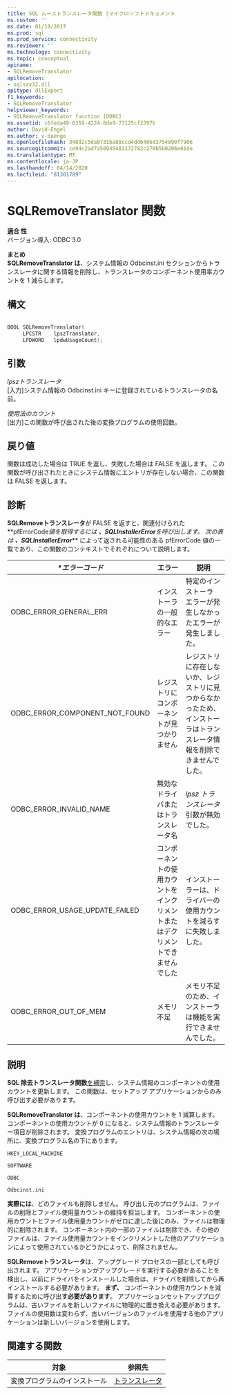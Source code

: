 ```yaml
---
title: SQL ムーストランスレータ関数 |マイクロソフトドキュメント
ms.custom: ''
ms.date: 01/19/2017
ms.prod: sql
ms.prod_service: connectivity
ms.reviewer: ''
ms.technology: connectivity
ms.topic: conceptual
apiname:
- SQLRemoveTranslator
apilocation:
- sqlsrv32.dll
apitype: dllExport
f1_keywords:
- SQLRemoveTranslator
helpviewer_keywords:
- SQLRemoveTranslator function [ODBC]
ms.assetid: c6feda49-0359-4224-8de9-77125cf2397b
author: David-Engel
ms.author: v-daenge
ms.openlocfilehash: 348d2c5da0731ba88ccd4dd6406d3754890f7906
ms.sourcegitcommit: ce94c2ad7a50945481172782c270b5b0206e61de
ms.translationtype: MT
ms.contentlocale: ja-JP
ms.lasthandoff: 04/14/2020
ms.locfileid: "81301789"
---
```

# <a name="sqlremovetranslator-function"></a>SQLRemoveTranslator 関数
**適合 性**  
 バージョン導入: ODBC 3.0  
  
 **まとめ**  
 **SQLRemoveTranslator は**、システム情報の Odbcinst.ini セクションからトランスレータに関する情報を削除し、トランスレータのコンポーネント使用率カウントを 1 減らします。  
  
## <a name="syntax"></a>構文  
  
```cpp  
  
BOOL SQLRemoveTranslator(  
     LPCSTR    lpszTranslator,  
     LPDWORD   lpdwUsageCount);  
```  
  
## <a name="arguments"></a>引数  
 *lpszトランスレータ*  
 [入力]システム情報の Odbcinst.ini キーに登録されているトランスレータの名前。  
  
 *使用法のカウント*  
 [出力]この関数が呼び出された後の変換プログラムの使用回数。  
  
## <a name="returns"></a>戻り値  
 関数は成功した場合は TRUE を返し、失敗した場合は FALSE を返します。 この関数が呼び出されたときにシステム情報にエントリが存在しない場合、この関数は FALSE を返します。  
  
## <a name="diagnostics"></a>診断  
 **SQLRemoveトランスレータ**が FALSE を返すと、関連付けられた*\*pfErrorCode*値を取得するには **、SQLInstallerError**を呼び出します。 次の表は **、SQLInstallerError***\** によって返される可能性のある pfErrorCode 値の一覧であり、この関数のコンテキストでそれぞれについて説明します。  
  
|*\*エラーコード*|エラー|説明|  
|---------------------|-----------|-----------------|  
|ODBC_ERROR_GENERAL_ERR|インストーラの一般的なエラー|特定のインストーラ エラーが発生しなかったエラーが発生しました。|  
|ODBC_ERROR_COMPONENT_NOT_FOUND|レジストリにコンポーネントが見つかりません|レジストリに存在しないか、レジストリに見つからなかったため、インストーラはトランスレータ情報を削除できませんでした。|  
|ODBC_ERROR_INVALID_NAME|無効なドライバまたはトランスレータ名|*lpsz トランスレータ*引数が無効でした。|  
|ODBC_ERROR_USAGE_UPDATE_FAILED|コンポーネントの使用カウントをインクリメントまたはデクリメントできませんでした|インストーラーは、ドライバーの使用カウントを減らすに失敗しました。|  
|ODBC_ERROR_OUT_OF_MEM|メモリ不足|メモリ不足のため、インストーラは機能を実行できませんでした。|  
  
## <a name="comments"></a>説明  
 **SQL 除去トランスレータ関数**[を補完](../../../odbc/reference/syntax/sqlinstalltranslatorex-function.md)し、システム情報のコンポーネントの使用カウントを更新します。 この関数は、セットアップ アプリケーションからのみ呼び出す必要があります。  
  
 **SQLRemoveTranslator は**、コンポーネントの使用カウントを 1 減算します。 コンポーネントの使用カウントが 0 になると、システム情報のトランスレーター項目が削除されます。 変換プログラムのエントリは、システム情報の次の場所に、変換プログラム名の下にあります。  
  
 `HKEY_LOCAL_MACHINE`  
  
 `SOFTWARE`  
  
 `ODBC`  
  
 `Odbcinst.ini`  
  
 **実際には**、どのファイルも削除しません。 呼び出し元のプログラムは、ファイルの削除とファイル使用量カウントの維持を担当します。 コンポーネントの使用カウントとファイル使用量カウントがゼロに達した後にのみ、ファイルは物理的に削除されます。 コンポーネント内の一部のファイルは削除でき、その他のファイルは、ファイル使用量カウントをインクリメントした他のアプリケーションによって使用されているかどうかによって、削除されません。  
  
 **SQLRemoveトランスレータ**は、アップグレード プロセスの一部としても呼び出されます。 アプリケーションがアップグレードを実行する必要があることを検出し、以前にドライバをインストールした場合は、ドライバを削除してから再インストールする必要があります。 **まず、** コンポーネントの使用カウントを減算するために呼び出**す必要があります**。 アプリケーションセットアッププログラムは、古いファイルを新しいファイルに物理的に置き換える必要があります。 ファイルの使用数は変わらず、古いバージョンのファイルを使用する他のアプリケーションは新しいバージョンを使用します。  
  
## <a name="related-functions"></a>関連する関数  
  
|対象|参照先|  
|---------------------------|---------|  
|変換プログラムのインストール|[トランスレータ](../../../odbc/reference/syntax/sqlinstalltranslatorex-function.md)|
